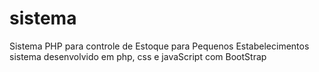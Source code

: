 # sistema
Sistema PHP para controle de Estoque para Pequenos Estabelecimentos sistema desenvolvido em php, css e javaScript com BootStrap

